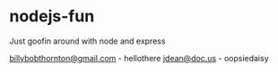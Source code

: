 # nodejs-fun
Just goofin around with node and express

billybobthornton@gmail.com - hellothere
jdean@doc.us - oopsiedaisy


